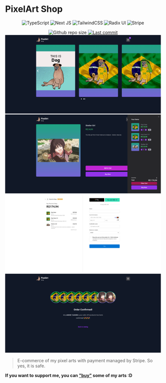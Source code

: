 # PixelArt Shop

<div align="center">

![TypeScript](https://img.shields.io/badge/typescript-%23007ACC.svg?style=for-the-badge&logo=typescript&logoColor=white)
![Next JS](https://img.shields.io/badge/Next-black?style=for-the-badge&logo=next.js&logoColor=white)
![TailwindCSS](https://img.shields.io/badge/tailwindcss-%2338B2AC.svg?style=for-the-badge&logo=tailwind-css&logoColor=white)
![Radix UI](https://img.shields.io/badge/Radix-black?style=for-the-badge&logo=radix-ui&logoColor=white)
![Stripe](https://img.shields.io/badge/Stripe-%23008CDD.svg?style=for-the-badge&logo=stripe&logoColor=white)

  <img alt="Github repo size" src="https://img.shields.io/github/repo-size/andreseichi/pixelart-shop?style=for-the-badge">
  <a href="https://github.com/andreseichi/pixelart-shop/commits"><img alt="Last commit" src="https://img.shields.io/github/last-commit/andreseichi/pixelart-shop?style=for-the-badge" /></a>
</div>

<div align="center">
  <img src="./screenshots/screenshot.png" alt="Screenshot">
  <img src="./screenshots/screenshot2.png" alt="Screenshot">
  <img src="./screenshots/screenshot3.png" alt="Screenshot">
  <img src="./screenshots/screenshot4.png" alt="Screenshot">
</div>

> E-commerce of my pixel arts with payment managed by Stripe. So yes, it is safe.

**If you want to support me, you can ["buy"](https://pixelart-shop.vercel.app/) some of my arts :D**
